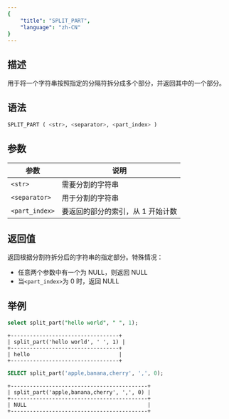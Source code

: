 ```yaml
---
{
    "title": "SPLIT_PART",
    "language": "zh-CN"
}
---
```


<!-- 
Licensed to the Apache Software Foundation (ASF) under one
or more contributor license agreements.  See the NOTICE file
distributed with this work for additional information
regarding copyright ownership.  The ASF licenses this file
to you under the Apache License, Version 2.0 (the
"License"); you may not use this file except in compliance
with the License.  You may obtain a copy of the License at

  http://www.apache.org/licenses/LICENSE-2.0

Unless required by applicable law or agreed to in writing,
software distributed under the License is distributed on an
"AS IS" BASIS, WITHOUT WARRANTIES OR CONDITIONS OF ANY
KIND, either express or implied.  See the License for the
specific language governing permissions and limitations
under the License.
-->

## 描述

用于将一个字符串按照指定的分隔符拆分成多个部分，并返回其中的一个部分。

## 语法

```sql
SPLIT_PART ( <str>, <separator>, <part_index> )
```

## 参数

| 参数             | 说明       |
|----------------|----------|
| `<str>`        | 需要分割的字符串 |
| `<separator>`  | 用于分割的字符串 |
| `<part_index>` | 要返回的部分的索引，从 1 开始计数 |

## 返回值

返回根据分割符拆分后的字符串的指定部分。特殊情况：

- 任意两个参数中有一个为 NULL，则返回 NULL
- 当`<part_index>`为 0 时，返回 NULL

## 举例

```sql
select split_part("hello world", " ", 1);
```

```text
+----------------------------------+
| split_part('hello world', ' ', 1) |
+----------------------------------+
| hello                            |
+----------------------------------+
```

```sql
SELECT split_part('apple,banana,cherry', ',', 0);
```

```text
+-------------------------------------------+
| split_part('apple,banana,cherry', ',', 0) |
+-------------------------------------------+
| NULL                                      |
+-------------------------------------------+
```
